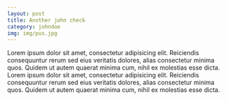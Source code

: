 ```yaml
---
layout: post
title: Another john check
category: johndoe
img: img/pus.jpg
---
```

Lorem ipsum dolor sit amet, consectetur adipisicing elit. Reiciendis consequuntur rerum sed eius veritatis dolores, alias consectetur minima quos. Quidem ut autem quaerat minima cum, nihil ex molestias esse dicta.
Lorem ipsum dolor sit amet, consectetur adipisicing elit. Reiciendis consequuntur rerum sed eius veritatis dolores, alias consectetur minima quos. Quidem ut autem quaerat minima cum, nihil ex molestias esse dicta.
